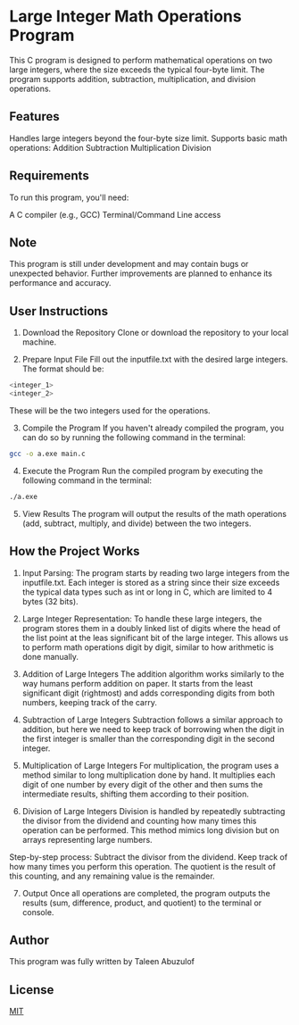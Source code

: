 # Large Integer Math Operations Program

This C program is designed to perform mathematical operations on two large integers, where the size exceeds the typical four-byte limit. The program supports addition, subtraction, multiplication, and division operations.

## Features
Handles large integers beyond the four-byte size limit.
Supports basic math operations:
Addition
Subtraction
Multiplication
Division

## Requirements
To run this program, you'll need:

A C compiler (e.g., GCC)
Terminal/Command Line access

## Note
This program is still under development and may contain bugs or unexpected behavior. Further improvements are planned to enhance its performance and accuracy.


## User Instructions

1. Download the Repository
Clone or download the repository to your local machine.

2. Prepare Input File
Fill out the inputfile.txt with the desired large integers. The format should be:

```php
<integer_1>
<integer_2>
```
These will be the two integers used for the operations.

3. Compile the Program
If you haven't already compiled the program, you can do so by running the following command in the terminal:

```bash
gcc -o a.exe main.c
```
4. Execute the Program
Run the compiled program by executing the following command in the terminal:

```bash
./a.exe
```
5. View Results
The program will output the results of the math operations (add, subtract, multiply, and divide) between the two integers.


## How the Project Works
1. Input Parsing: 
The program starts by reading two large integers from the inputfile.txt. Each integer is stored as a string since their size exceeds the typical data types such as int or long in C, which are limited to 4 bytes (32 bits).

2. Large Integer Representation: 
To handle these large integers, the program stores them in a doubly linked list of digits where the head of the list point at the leas significant bit of the large integer. This allows us to perform math operations digit by digit, similar to how arithmetic is done manually.

3. Addition of Large Integers
The addition algorithm works similarly to the way humans perform addition on paper. It starts from the least significant digit (rightmost) and adds corresponding digits from both numbers, keeping track of the carry.


4. Subtraction of Large Integers
Subtraction follows a similar approach to addition, but here we need to keep track of borrowing when the digit in the first integer is smaller than the corresponding digit in the second integer.


5. Multiplication of Large Integers
For multiplication, the program uses a method similar to long multiplication done by hand. It multiplies each digit of one number by every digit of the other and then sums the intermediate results, shifting them according to their position.


6. Division of Large Integers
Division is handled by repeatedly subtracting the divisor from the dividend and counting how many times this operation can be performed. This method mimics long division but on arrays representing large numbers.

Step-by-step process:
Subtract the divisor from the dividend.
Keep track of how many times you perform this operation.
The quotient is the result of this counting, and any remaining value is the remainder.

7. Output
Once all operations are completed, the program outputs the results (sum, difference, product, and quotient) to the terminal or console.

## Author

This program was fully written by Taleen Abuzulof


## License

[MIT](https://choosealicense.com/licenses/mit/)
